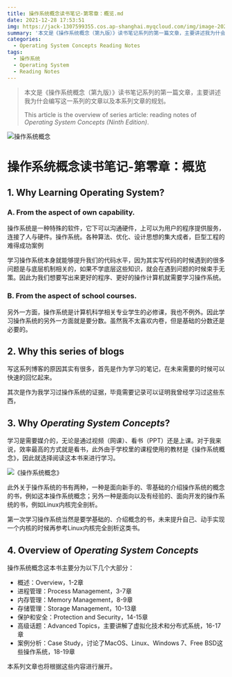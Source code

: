 ```yaml
---
title: 操作系统概念读书笔记-第零章：概览.md
date: 2021-12-28 17:53:51
img: https://jack-1307599355.cos.ap-shanghai.myqcloud.com/img/image-20211229231836302.png
summary: '本文是《操作系统概念（第九版）》读书笔记系列的第一篇文章，主要讲述我为什会编写这一系列的文章以及本系列文章的规划。This article is the overview of series article: reading notes of  Operating System Concepts (Ninth Edition).'
categories:
  - Operating System Concepts Reading Notes
tags:
  - 操作系统
  - Operating System
  - Reading Notes
---
```


> 本文是《操作系统概念（第九版）》读书笔记系列的第一篇文章，主要讲述我为什会编写这一系列的文章以及本系列文章的规划。
>
> This article is the overview of series article: reading notes of  _Operating System Concepts (Ninth Edition)_.

![操作系统概念](https://jack-1307599355.cos.ap-shanghai.myqcloud.com/img/image-20211229231836302.png)



# 操作系统概念读书笔记-第零章：概览



## 1. Why Learning Operating System?

### A. From the aspect of own capability.

操作系统是一种特殊的软件，它下可以沟通硬件，上可以为用户的程序提供服务，连接了人与硬件。操作系统。各种算法、优化、设计思想的集大成者，巨型工程的难得成功案例

学习操作系统本身就能够提升我们的代码水平，因为其实写代码的时候遇到的很多问题是与底层机制相关的，如果不学底层这些知识，就会在遇到问题的时候束手无策。因此为我们想要写出来更好的程序、更好的操作计算机就需要学习操作系统。

### B. From the aspect of school courses.

另外一方面，操作系统是计算机科学相关专业学生的必修课，我也不例外。因此学习操作系统的另外一方面就是要分数。虽然我不太喜欢内卷，但是基础的分数还是必要的。





## 2. Why this series of blogs

写这系列博客的原因其实有很多，首先是作为学习的笔记，在未来需要的时候可以快速的回忆起来。

其次是作为我学习过操作系统的证据，毕竟需要记录可以证明我曾经学习过这些东西，









## 3. Why _Operating System Concepts_?

学习是需要媒介的，无论是通过视频（网课）、看书（PPT）还是上课。对于我来说，效率最高的方式就是看书，此外由于学校里的课程使用的教材是《操作系统概念》，因此就选择阅读这本书来进行学习。

![《操作系统概念》](https://jack-1307599355.cos.ap-shanghai.myqcloud.com/img/image-20211229231836302.png)



此外关于操作系统的书有两种，一种是面向新手的、零基础的介绍操作系统的概念的书，例如这本操作系统概念；另外一种是面向以及有经验的、面向开发的操作系统的书，例如Linux内核完全剖析。

第一次学习操作系统当然是要学基础的、介绍概念的书，未来提升自己、动手实现一个内核的时候再参考Linux内核完全剖析这类书。





## 4. Overview of _Operating System Concepts_

操作系统概念这本书主要分为以下几个大部分：

- 概述：Overview，1-2章
- 进程管理：Process Management，3-7章
- 内存管理：Memory Management，8-9章
- 存储管理：Storage Management，10-13章
- 保护和安全：Protection and Security，14-15章
- 高级话题：Advanced Topics，主要讲解了虚拟化技术和分布式系统，16-17章
- 案例分析：Case Study，讨论了MacOS、Linux、Windows 7、Free BSD这些操作系统，18-19章

本系列文章也将根据这些内容进行展开。
